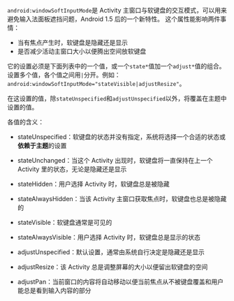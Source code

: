`android:windowSoftInputMode`是 Activity 主窗口与软键盘的交互模式，可以用来避免输入法面板遮挡问题，Android 1.5 后的一个新特性。
这个属性能影响两件事情：

- 当有焦点产生时，软键盘是隐藏还是显示
- 是否减少活动主窗口大小以便腾出空间放软键盘

它的设置必须是下面列表中的一个值，或一个`state*`值加一个`adjust*`值的组合。设置多个值，各个值之间用`|`分开。例如：
`android:windowSoftInputMode="stateVisible|adjustResize"`。

在这设置的值，除`stateUnspecified`和`adjustUnspecified`以外，将覆盖在主题中设置的值。

各值的含义：

- stateUnspecified：软键盘的状态并没有指定，系统将选择一个合适的状态或**依赖于主题**的设置

- stateUnchanged：当这个 Activity 出现时，软键盘将一直保持在上一个 Activity 里的状态，无论是隐藏还是显示

- stateHidden：用户选择 Activity 时，软键盘总是被隐藏

- stateAlwaysHidden：当该 Activity 主窗口获取焦点时，软键盘也总是被隐藏的

- stateVisible：软键盘通常是可见的

- stateAlwaysVisible：用户选择 Activity 时，软键盘总是显示的状态

- adjustUnspecified：默认设置，通常由系统自行决定是隐藏还是显示

- adjustResize：该 Activity 总是调整屏幕的大小以便留出软键盘的空间

- adjustPan：当前窗口的内容将自动移动以便当前焦点从不被键盘覆盖和用户能总是看到输入内容的部分
